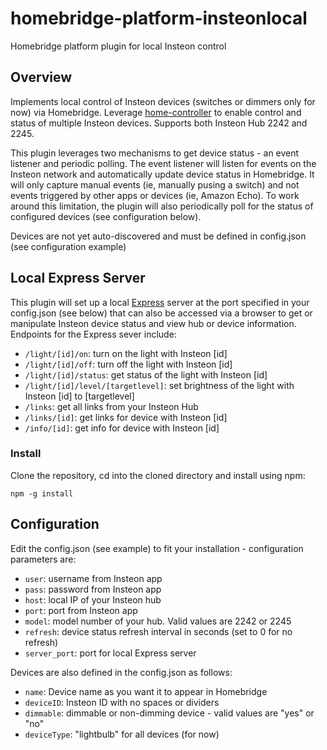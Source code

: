 # homebridge-platform-insteonlocal
Homebridge platform plugin for local Insteon control

Overview
--------
Implements local control of Insteon devices (switches or dimmers only for now) via Homebridge. Leverage [home-controller](https://github.com/automategreen/home-controller) to enable control and status of multiple Insteon devices.  Supports both Insteon Hub 2242 and 2245.

This plugin leverages two mechanisms to get device status - an event listener and periodic polling.  The event listener will listen for events on the Insteon network and automatically update device status in Homebridge.  It will only capture manual events (ie, manually pusing a switch) and not events triggered by other apps or devices (ie, Amazon Echo).  To work around this limitation, the plugin will also periodically poll for the status of configured devices (see configuration below).

Devices are not yet auto-discovered and must be defined in config.json (see configuration example)

Local Express Server
--------------------
This plugin will set up a local [Express](https://expressjs.com) server at the port specified in your config.json (see below) that can also be accessed via a browser to get or manipulate Insteon device status and view hub or device information. Endpoints for the Express sever include:

 - `/light/[id]/on`:  turn on the light with Insteon [id]
 - `/light/[id]/off`:  turn off the light with Insteon [id]
 - `/light/[id]/status`:  get status of the light with Insteon [id]
 - `/light/[id]/level/[targetlevel]`:  set brightness of the light with Insteon [id] to [targetlevel]
 - `/links`:  get all links from your Insteon Hub
 - `/links/[id]`:  get links for device with Insteon [id]
 - `/info/[id]`:  get info for device with Insteon [id]

### Install

Clone the repository, cd into the cloned directory and install using npm:

`npm -g install`

Configuration
-------------
Edit the config.json (see example) to fit your installation - configuration parameters are:
  - `user`:  username from Insteon app
  - `pass`:  password from Insteon app
  - `host`:  local IP of your Insteon hub
  - `port`:  port from Insteon app
  - `model`: model number of your hub.  Valid values are 2242 or 2245
  - `refresh`: device status refresh interval in seconds (set to 0 for no refresh)
  - `server_port`: port for local Express server

Devices are also defined in the config.json as follows:
  - `name`:  Device name as you want it to appear in Homebridge
  - `deviceID`:  Insteon ID with no spaces or dividers
  - `dimmable`:  dimmable or non-dimming device - valid values are "yes" or "no"
  - `deviceType`:  "lightbulb" for all devices (for now)
